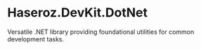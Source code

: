 # Haseroz.DevKit.DotNet
Versatile .NET library providing foundational utilities for common development tasks.
